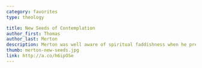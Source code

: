 ```yaml
---
category: favorites
type: theology

title: New Seeds of Contemplation
author_first: Thomas
author_last: Merton
description: Merton was well aware of spiritual faddishness when he prefaced his essays by saying that contemplation isn't 'something, an objective quality, a spiritual commodity that one can procure, something that it is good to have, something which, when possessed, liberates us from problems and from unhappiness.' He goes on to show that the contemplative way of life doesn't lead to any kind of personal gain as we usualy conceive it, because it requires the destruction of the self that longs for that kind of gain. Merton's words have a bald grace to them, at once unsettling and comforting, which indicates something of their truthfulness. He writes from experience and intuition, and his words would be harder to receive did one not feel that he speaks them to himself as much as to the reader. You never 'become a contemplative,' he seems to say throughout–you become more involved and attuned to the life of God in Christ. Contemplation is a means, not an end.
thumb: merton-new-seeds.jpg
link: http://a.co/h6ipOSe
---
```


